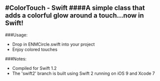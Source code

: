 #ColorTouch - Swift
####A simple class that adds a colorful glow around a touch...now in Swift!
----  

###Usage:
* Drop in ENMCircle.swift into your project
* Enjoy colored touches

###Notes:
* Compiled for Swift 1.2 
* The 'swift2' branch is built using Swift 2 running on iOS 9 and Xcode 7
